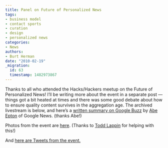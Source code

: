 ```yaml
---
title: Panel on Future of Personalized News
tags:
- business model
- contact sports
- curation
- design
- personalized news
categories:
- News
authors:
- Burt Herman
date: "2010-02-19"
_migration:
  id: 63
  timestamp: 1482973867
---
```


Thanks to all who attended the Hacks/Hackers meetup on the Future of Personalized News! I&#8217;ll be writing more about the event in a separate post &#8212; things got a bit heated at times and there was some good debate about how to ensure quality content survives in the aggregation age. The archived livestream is below, and here&#8217;s a [written summary on Google Buzz][1] by [Abe Epton][2] of Google News. (thanks Abe!)

Photos from the event are [here][3]. (Thanks to [Todd Lappin][4] for helping with this!)

And [here are Tweets from the event.][5]

 [1]: http://www.google.com/buzz/abraham.epton/jieA9TLQoMG/At-Hacks-and-Hackers-event-http-hackshackers-com
 [2]: http://twitter.com/aepton
 [3]: http://www.flickr.com/photos/burtherman/sets/72157623342854725/
 [4]: http://twitter.com/TelstarLogistic
 [5]: http://search.twitter.com/search?q=&ands=&phrase=&ors=&nots=&tag=hackshackers&lang=all&from=&to=&ref=&near=&within=15&units=mi&since=&until=2010-02-19&rpp=50